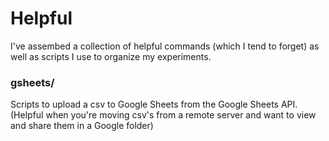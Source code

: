# Helpful

I've assembed a collection of helpful commands (which I tend to forget) as well as scripts I use to organize my experiments. 

### gsheets/
Scripts to upload a csv to Google Sheets from the Google Sheets API. (Helpful when you're moving csv's from a remote server and want to view and share them in a Google folder) 

